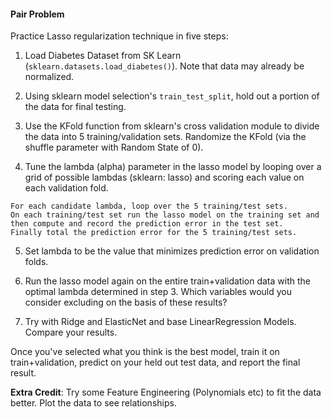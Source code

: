 #### Pair Problem

Practice Lasso regularization technique in five steps:

1) Load Diabetes Dataset from SK Learn (`sklearn.datasets.load_diabetes()`).  Note that data may already be normalized.

2) Using sklearn model selection's `train_test_split`, hold out a portion of the data for final testing.

3) Use the KFold function from sklearn's cross validation module to divide the data into 5 training/validation sets.  Randomize the KFold (via the shuffle parameter with Random State of 0).

4) Tune the lambda (alpha) parameter in the lasso model by looping over a grid of possible lambdas (sklearn: lasso)
and scoring each value on each validation fold.

```
For each candidate lambda, loop over the 5 training/test sets.  
On each training/test set run the lasso model on the training set and then compute and record the prediction error in the test set.  
Finally total the prediction error for the 5 training/test sets.
```

5) Set lambda to be the value that minimizes prediction error on validation folds.

6) Run the lasso model again on the entire train+validation data with the optimal lambda determined in step 3. 
Which variables would you consider excluding on the basis of these results?

7) Try with Ridge and ElasticNet and base LinearRegression Models.  Compare your results.

Once you've selected what you think is the best model, train it on train+validation, predict on your held out test data,
and report the final result.

**Extra Credit**:  Try some Feature Engineering (Polynomials etc) to fit the data better.  Plot the data to see relationships.
